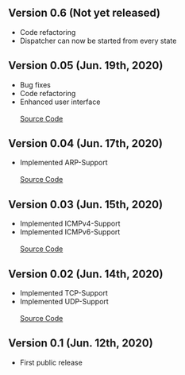 ##  Version 0.6 (Not yet released)
- Code refactoring
- Dispatcher can now be started from every state

## Version 0.05 (Jun. 19th, 2020)
- Bug fixes
- Code refactoring
- Enhanced user interface\
\
[Source Code](https://github.com/r-richter/hyenae-ng/releases/tag/v0.5)

## Version 0.04 (Jun. 17th, 2020)
- Implemented ARP-Support\
\
[Source Code](https://github.com/r-richter/hyenae-ng/releases/tag/v0.4)

## Version 0.03 (Jun. 15th, 2020)
- Implemented ICMPv4-Support
- Implemented ICMPv6-Support\
\
[Source Code](https://github.com/r-richter/hyenae-ng/releases/tag/v0.3)

## Version 0.02 (Jun. 14th, 2020)
- Implemented TCP-Support
- Implemented UDP-Support\
\
[Source Code](https://github.com/r-richter/hyenae-ng/releases/tag/v0.2)

##  Version 0.1 (Jun. 12th, 2020)
- First public release
